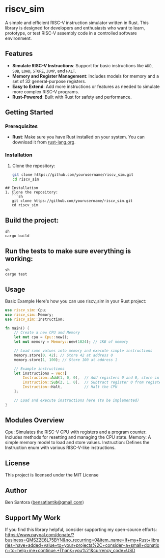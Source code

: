 # riscv_sim

A simple and efficient RISC-V instruction simulator written in Rust. This library is designed for developers and enthusiasts who want to learn, prototype, or test RISC-V assembly code in a controlled software environment.

## Features
- **Simulate RISC-V Instructions**: Support for basic instructions like `ADD`, `SUB`, `LOAD`, `STORE`, `JUMP`, and `HALT`.
- **Memory and Register Management**: Includes models for memory and a set of 32 general-purpose registers.
- **Easy to Extend**: Add more instructions or features as needed to simulate more complex RISC-V programs.
- **Rust-Powered**: Built with Rust for safety and performance.

## Getting Started
### Prerequisites
- **Rust**: Make sure you have Rust installed on your system. You can download it from [rust-lang.org](https://www.rust-lang.org).

### Installation
1. Clone the repository:
   ```sh
   git clone https://github.com/yourusername/riscv_sim.git
   cd riscv_sim
```
## Installation
1. Clone the repository:
   ```sh
   git clone https://github.com/yourusername/riscv_sim.git
   cd riscv_sim
```
## Build the project:
```
sh
cargo build
```
## Run the tests to make sure everything is working:
```
sh
cargo test
```
## Usage
Basic Example
Here's how you can use riscv_sim in your Rust project:
```rust
use riscv_sim::Cpu;
use riscv_sim::Memory;
use riscv_sim::Instruction;

fn main() {
    // Create a new CPU and Memory
    let mut cpu = Cpu::new();
    let mut memory = Memory::new(1024); // 1KB of memory

    // Load some values into memory and execute simple instructions
    memory.store(0, 42); // Store 42 at address 0
    memory.store(1, 100); // Store 100 at address 1

    // Example instructions
    let instructions = vec![
        Instruction::Add(1, 0, 0),  // Add registers 0 and 0, store in register 1
        Instruction::Sub(2, 1, 0),  // Subtract register 0 from register 1, store in register 2
        Instruction::Halt,          // Halt the CPU
    ];

    // Load and execute instructions here (to be implemented)
}
```
## Modules Overview
Cpu: Simulates the RISC-V CPU with registers and a program counter. Includes methods for resetting and managing the CPU state.
Memory: A simple memory model to load and store values.
Instruction: Defines the Instruction enum with various RISC-V-like instructions.

## License
This project is licensed under the MIT License 

## Author
Ben Santora (<bensatlantik@gmail.com>)

## Support My Work
If you find this library helpful, consider supporting my open-source efforts: https://www.paypal.com/donate/?business=QMSZ2E6L75BYN&no_recurring=0&item_name=If+my+Rust+libraries+have+added+value+to+your+projects%2C+consider+a+small+donation+to+help+me+continue.+Thank+you%21&currency_code=USD
